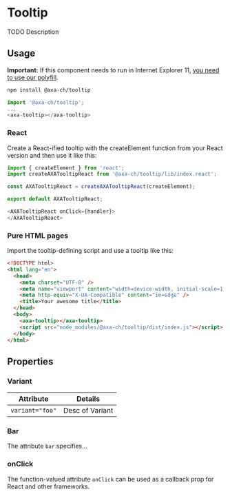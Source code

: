 # Tooltip

TODO Description

## Usage

**Important:** If this component needs to run in Internet Explorer 11, [you need to use our polyfill](https://github.com/axa-ch/patterns-library/tree/develop/src/components/05-utils/polyfill).

```bash
npm install @axa-ch/tooltip
```

```js
import '@axa-ch/tooltip';
...
<axa-tooltip></axa-tooltip>
```

### React

Create a React-ified tooltip with the createElement function from your React version and then use it like this:

```js
import { createElement } from 'react';
import createAXATooltipReact from '@axa-ch/tooltip/lib/index.react';

const AXATooltipReact = createAXATooltipReact(createElement);

export default AXATooltipReact;
```

```js
<AXATooltipReact onClick={handler}>
</AXATooltipReact>
```

### Pure HTML pages

Import the tooltip-defining script and use a tooltip like this:

```html
<!DOCTYPE html>
<html lang="en">
  <head>
    <meta charset="UTF-8" />
    <meta name="viewport" content="width=device-width, initial-scale=1.0" />
    <meta http-equiv="X-UA-Compatible" content="ie=edge" />
    <title>Your awesome title</title>
  </head>
  <body>
    <axa-tooltip></axa-tooltip>
    <script src="node_modules/@axa-ch/tooltip/dist/index.js"></script>
  </body>
</html>
```

## Properties

### Variant

| Attribute             | Details                 |
| --------------------- | ----------------------- |
| `variant="foo"`       | Desc of Variant         |

### Bar

The attribute `bar` specifies...

### onClick

The function-valued attribute `onClick` can be used as a callback prop for React and other frameworks.
